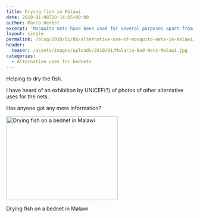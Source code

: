 ```yaml
---
title: Drying fish in Malawi
date: 2010-01-08T20:14:05+00:00
author: Marco Herbst
excerpt: 'Mosquito nets have been used for several purposes apart from its primary use of avoiding mosquito bites. In Malawi people are using the nets in order to dry fish. '
layout: single
permalink: /blog/2010/01/08/alternative-use-of-mosquito-nets-in-malawi/
header:
  teaser: /assets/images/uploads/2010/01/Malaria-Bed-Nets-Malawi.jpg
categories:
  - Alternative uses for bednets
---
```

Helping to dry the fish.

I have heard of an exhibition by UNICEF(?) of photos of other alternative uses for the nets.

Has anyone got any more information?

<div id="attachment_6" style="width: 310px" class="wp-caption alignnone">
  <a href="{{ base }}/assets/images/uploads/2010/01/Malaria-Bed-Nets-Malawi.jpg"><img class="size-medium wp-image-6 " title="Drying fish on a bednet in Malawi" src="{{ base }}/assets/images/uploads/2010/01/Malaria-Bed-Nets-Malawi.jpg" alt="Drying fish on a bednet in Malawi" width="300" height="225" /></a>
  
  <p class="wp-caption-text">
    Drying fish on a bednet in Malawi
  </p>
</div>